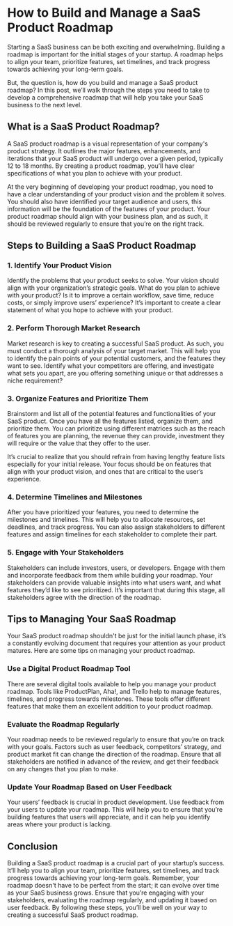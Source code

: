 # How to Build and Manage a SaaS Product Roadmap

Starting a SaaS business can be both exciting and overwhelming. Building a roadmap is important for the initial stages of your startup. A roadmap helps to align your team, prioritize features, set timelines, and track progress towards achieving your long-term goals. 

But, the question is, how do you build and manage a SaaS product roadmap? In this post, we’ll walk through the steps you need to take to develop a comprehensive roadmap that will help you take your SaaS business to the next level.

## What is a SaaS Product Roadmap?
A SaaS product roadmap is a visual representation of your company's product strategy. It outlines the major features, enhancements, and iterations that your SaaS product will undergo over a given period, typically 12 to 18 months. By creating a product roadmap, you’ll have clear specifications of what you plan to achieve with your product.

At the very beginning of developing your product roadmap, you need to have a clear understanding of your product vision and the problem it solves. You should also have identified your target audience and users, this information will be the foundation of the features of your product. Your product roadmap should align with your business plan, and as such, it should be reviewed regularly to ensure that you’re on the right track.

## Steps to Building a SaaS Product Roadmap

### 1. Identify Your Product Vision
Identify the problems that your product seeks to solve. Your vision should align with your organization’s strategic goals. What do you plan to achieve with your product? Is it to improve a certain workflow, save time, reduce costs, or simply improve users’ experience? It’s important to create a clear statement of what you hope to achieve with your product.

### 2. Perform Thorough Market Research
Market research is key to creating a successful SaaS product. As such, you must conduct a thorough analysis of your target market. This will help you to identify the pain points of your potential customers, and the features they want to see. Identify what your competitors are offering, and investigate what sets you apart, are you offering something unique or that addresses a niche requirement?

### 3. Organize Features and Prioritize Them
Brainstorm and list all of the potential features and functionalities of your SaaS product. Once you have all the features listed, organize them, and prioritize them. You can prioritize using different matrices such as the reach of features you are planning, the revenue they can provide, investment they will require or the value that they offer to the user. 

It’s crucial to realize that you should refrain from having lengthy feature lists especially for your initial release. Your focus should be on features that align with your product vision, and ones that are critical to the user’s experience.

### 4. Determine Timelines and Milestones
After you have prioritized your features, you need to determine the milestones and timelines. This will help you to allocate resources, set deadlines, and track progress. You can also assign stakeholders to different features and assign timelines for each stakeholder to complete their part.

### 5. Engage with Your Stakeholders
Stakeholders can include investors, users, or developers. Engage with them and incorporate feedback from them while building your roadmap. Your stakeholders can provide valuable insights into what users want, and what features they’d like to see prioritized. It’s important that during this stage, all stakeholders agree with the direction of the roadmap.

## Tips to Managing Your SaaS Roadmap
Your SaaS product roadmap shouldn't be just for the initial launch phase, it’s a constantly evolving document that requires your attention as your product matures. Here are some tips on managing your product roadmap.

### Use a Digital Product Roadmap Tool
There are several digital tools available to help you manage your product roadmap. Tools like ProductPlan, Aha!, and Trello help to manage features, timelines, and progress towards milestones. These tools offer different features that make them an excellent addition to your product roadmap.

### Evaluate the Roadmap Regularly
Your roadmap needs to be reviewed regularly to ensure that you’re on track with your goals. Factors such as user feedback, competitors’ strategy, and product market fit can change the direction of the roadmap. Ensure that all stakeholders are notified in advance of the review, and get their feedback on any changes that you plan to make.

### Update Your Roadmap Based on User Feedback
Your users’ feedback is crucial in product development. Use feedback from your users to update your roadmap. This will help you to ensure that you’re building features that users will appreciate, and it can help you identify areas where your product is lacking.

## Conclusion
Building a SaaS product roadmap is a crucial part of your startup’s success. It’ll help you to align your team, prioritize features, set timelines, and track progress towards achieving your long-term goals. Remember, your roadmap doesn't have to be perfect from the start; it can evolve over time as your SaaS business grows. Ensure that you’re engaging with your stakeholders, evaluating the roadmap regularly, and updating it based on user feedback. By following these steps, you’ll be well on your way to creating a successful SaaS product roadmap.